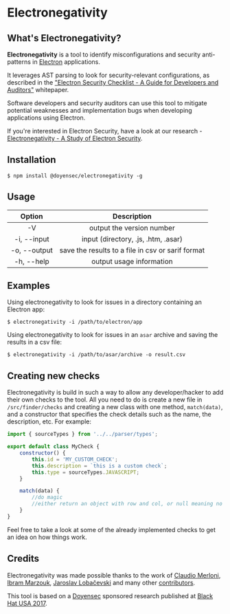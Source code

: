 # Electronegativity

## What's Electronegativity?

**Electronegativity** is a tool to identify misconfigurations and security anti-patterns in [Electron](https://electron.atom.io/) applications.

It leverages AST parsing to look for security-relevant configurations, as described in the ["Electron Security Checklist - A Guide for Developers and Auditors"](https://doyensec.com/resources/us-17-Carettoni-Electronegativity-A-Study-Of-Electron-Security-wp.pdf) whitepaper. 

Software developers and security auditors can use this tool to mitigate potential weaknesses and implementation bugs when developing applications using Electron.

If you're interested in Electron Security, have a look at our research - [Electronegativity - A Study of Electron Security](https://doyensec.com/resources/us-17-Carettoni-Electronegativity-A-Study-Of-Electron-Security.pdf).

## Installation

```
$ npm install @doyensec/electronegativity -g
```

## Usage
|    Option    |                 Description                       |
|:------------:|:-------------------------------------------------:|
| -V           | output the version number                         |
| -i, --input  | input (directory, .js, .htm, .asar)               |
| -o, --output | save the results to a file in csv or sarif format |
| -h, --help   | output usage information                          |

## Examples
Using electronegativity to look for issues in a directory containing an Electron app:
```
$ electronegativity -i /path/to/electron/app
```

Using electronegativity to look for issues in an `asar` archive and saving the results in a csv file:
```
$ electronegativity -i /path/to/asar/archive -o result.csv
```

## Creating new checks
Electronegativity is build in such a way to allow any developer/hacker to add their own checks to the tool. All you need to do is create a new file in `/src/finder/checks` and creating a new class with one method, `match(data)`, and a constructor that specifies the check details such as the name, the description, etc. For example:
```js
import { sourceTypes } from '../../parser/types';

export default class MyCheck {
    constructor() {
        this.id = 'MY_CUSTOM_CHECK';
        this.description = `this is a custom check`;
        this.type = sourceTypes.JAVASCRIPT;
    }

    match(data) {
        //do magic
        //either return an object with row and col, or null meaning no issues were identified
    }
}

```

Feel free to take a look at some of the already implemented checks to get an idea on how things work. 

## Credits

Electronegativity was made possible thanks to the work of [Claudio Merloni](https://github.com/p4p3r), [Ibram Marzouk](https://github.com/0xibram), [Jaroslav Lobačevski](https://github.com/JarLob) and many other [contributors](https://github.com/doyensec/electronegativity/graphs/contributors).

This tool is based on a [Doyensec](https://www.doyensec.com) sponsored research published at [Black Hat USA 2017](https://www.blackhat.com/us-17/briefings.html#electronegativity-a-study-of-electron-security).
